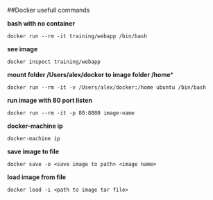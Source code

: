 ##Docker usefull commands

**bash with no container**
```
docker run --rm -it training/webapp /bin/bash
```

**see image**
```
docker inspect training/webapp
```

**mount folder /Users/alex/docker to image folder /home***
```
docker run --rm -it -v /Users/alex/docker:/home ubuntu /bin/bash
```

**run image with 80 port listen**
```
docker run --rm -it -p 80:8080 image-name
```

**docker-machine ip**
```
docker-machine ip
```

**save image to file**
```
docker save -o <save image to path> <image name>
```
**load image from file**
```
docker load -i <path to image tar file>
```

